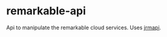 # remarkable-api

Api to manipulate the remarkable cloud services. Uses [jrmapi](https://github.com/jlarriba/jrmapi).
